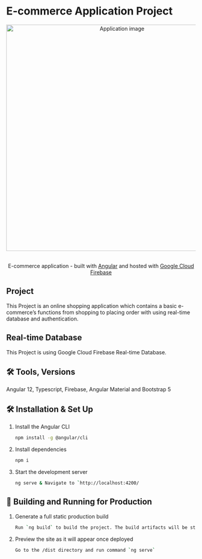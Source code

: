 # E-commerce Application Project

<div align="center">
  <img alt="Application image" src="https://portfolio-andras-varga.web.app/assets/img-projects/ashop1-thumbnail.jpg" width="600" />
</div>
<br>
<p align="center">
 E-commerce application - built with <a href="https://angular.io/" target="_blank">Angular</a> and hosted with <a href="https://firebase.google.com/" target="_blank">Google Cloud Firebase</a>
</p>

## Project

This Project is an online shopping application which contains a basic e-commerce’s functions from shopping to placing order with using real-time database and authentication.

## Real-time Database

This Project is using Google Cloud Firebase Real-time Database.

## 🛠 Tools, Versions
Angular 12, Typescript, Firebase, Angular Material and Bootstrap 5

## 🛠 Installation & Set Up

1. Install the Angular CLI

   ```sh
   npm install -g @angular/cli
   ```

3. Install dependencies

   ```sh
   npm i
   ```

4. Start the development server

   ```sh
   ng serve & Navigate to `http://localhost:4200/
   ```

## 🚀 Building and Running for Production

1. Generate a full static production build

   ```sh
   Run `ng build` to build the project. The build artifacts will be stored in the `dist/` directory. Use the `--prod` flag for a production build.
   ```

1. Preview the site as it will appear once deployed

   ```sh
   Go to the /dist directory and run command `ng serve`
   ```
